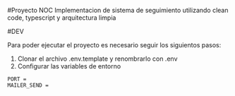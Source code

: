 #Proyecto NOC
Implementacion de sistema de seguimiento utilizando clean code, typescript y arquitectura limpia

#DEV

Para poder ejecutar el proyecto es necesario seguir los siguientos pasos:
1. Clonar el archivo .env.template y renombrarlo con .env
2. Configurar las variables de entorno

```
PORT = 
MAILER_SEND =
```